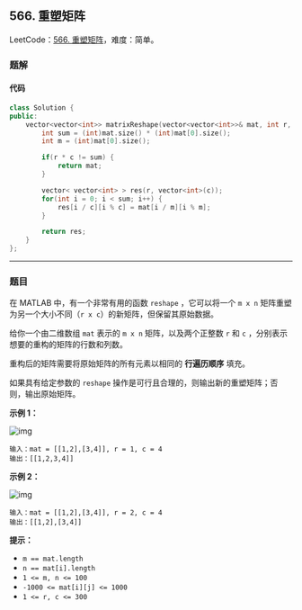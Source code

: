 ## 566. 重塑矩阵

LeetCode：[566. 重塑矩阵](https://leetcode.cn/problems/reshape-the-matrix/)，难度：简单。

### 题解

#### 代码

```c++
class Solution {
public:
    vector<vector<int>> matrixReshape(vector<vector<int>>& mat, int r, int c) {
        int sum = (int)mat.size() * (int)mat[0].size();
        int m = (int)mat[0].size();

        if(r * c != sum) {
            return mat;
        }

        vector< vector<int> > res(r, vector<int>(c));
        for(int i = 0; i < sum; i++) {
            res[i / c][i % c] = mat[i / m][i % m];
        }

        return res;
    }
};
```



---



### 题目

在 MATLAB 中，有一个非常有用的函数 `reshape` ，它可以将一个 `m x n` 矩阵重塑为另一个大小不同（`r x c`）的新矩阵，但保留其原始数据。

给你一个由二维数组 `mat` 表示的 `m x n` 矩阵，以及两个正整数 `r` 和 `c` ，分别表示想要的重构的矩阵的行数和列数。

重构后的矩阵需要将原始矩阵的所有元素以相同的 **行遍历顺序** 填充。

如果具有给定参数的 `reshape` 操作是可行且合理的，则输出新的重塑矩阵；否则，输出原始矩阵。

 

**示例 1：**

![img](https://gitee.com/xwl66/leetcode/raw/master/image/566-reshape1-grid.jpg)

```
输入：mat = [[1,2],[3,4]], r = 1, c = 4
输出：[[1,2,3,4]]
```

**示例 2：**

![img](https://gitee.com/xwl66/leetcode/raw/master/image/566-reshape2-grid.jpg)

```
输入：mat = [[1,2],[3,4]], r = 2, c = 4
输出：[[1,2],[3,4]]
```

 

**提示：**

- `m == mat.length`
- `n == mat[i].length`
- `1 <= m, n <= 100`
- `-1000 <= mat[i][j] <= 1000`
- `1 <= r, c <= 300`


